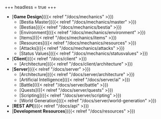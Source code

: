 +++
headless = true
+++

- [**Game Design**]({{< relref "/docs/mechanics" >}})
  - [Bestia Master]({{< relref "/docs/mechanics/master" >}})
  - [Bestias]({{< relref "/docs/mechanics/bestia" >}})
  - [Environment]({{< relref "/docs/mechanics/environment" >}})
  - [Items]({{< relref "/docs/mechanics/items" >}})
  - [Resources]({{< relref "/docs/mechanics/resources" >}})
  - [Attacks]({{< relref "/docs/mechanics/attacks" >}})
  - [Status Values]({{< relref "/docs/mechanics/statusvalues" >}})
- [**Client**]({{< relref "/docs/client" >}})
  - [Architecture]({{< relref "/docs/client/architecture" >}})
- [**Server**]({{< relref "/docs/server" >}})
  - [Architecture]({{< relref "/docs/server/architecture" >}})
  - [Artificial Intelligence]({{< relref "/docs/server/ai" >}})
  - [Battle]({{< relref "/docs/server/battle" >}})
  - [Quests]({{< relref "/docs/server/quests" >}})
  - [Scripting]({{< relref "/docs/server/scripting" >}})
  - [World Generation]({{< relref "/docs/server/world-generation" >}})
- [**REST API**]({{< relref "/docs/api" >}})
- [**Development Resources**]({{< relref "/docs/resources" >}})
